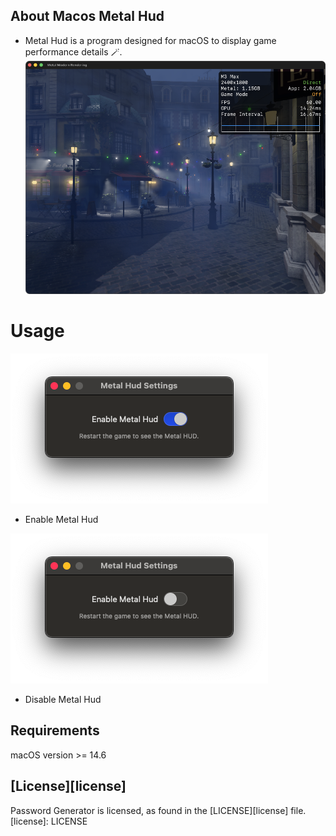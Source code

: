 ## About Macos Metal Hud

-  Metal Hud is a program designed for macOS to display game performance details 🪄.
![](/Images/MetalHudAppDark.png)


# Usage


![](/Images/WindowEnable.png)
- Enable Metal Hud

![](/Images/WindowDisable.png)
- Disable Metal Hud

## Requirements
macOS version >= 14.6


## [License][license]
Password Generator is licensed, as found in the [LICENSE][license] file.
[license]: LICENSE
